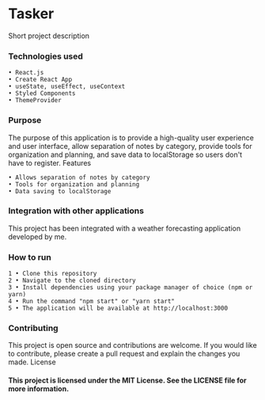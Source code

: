 <h1>Tasker</h1>
Short project description


<h3>Technologies used</h3>

    • React.js
    • Create React App
    • useState, useEffect, useContext
    • Styled Components
    • ThemeProvider

<h3>Purpose</h3>

The purpose of this application is to provide a high-quality user experience and user interface, allow separation of notes by category, provide tools for organization and planning, and save data to localStorage so users don't have to register.
Features

    • Allows separation of notes by category
    • Tools for organization and planning
    • Data saving to localStorage

<h3>Integration with other applications</h3>

This project has been integrated with a weather forecasting application developed by me.

<h3>How to run</h3>

    1 • Clone this repository
    2 • Navigate to the cloned directory
    3 • Install dependencies using your package manager of choice (npm or yarn)
    4 • Run the command "npm start" or "yarn start"
    5 • The application will be available at http://localhost:3000

<h3>Contributing</h3>

This project is open source and contributions are welcome. If you would like to contribute, please create a pull request and explain the changes you made.
License

<h4>This project is licensed under the MIT License. See the LICENSE file for more information.</h4>
